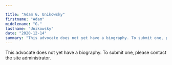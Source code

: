 ```yaml
---

title: "Adam G. Unikowsky"
firstname: "Adam"
middlename: "G."
lastname: "Unikowsky"
date: "2020-12-14"
summary: "This advocate does not yet have a biography. To submit one, please contact the site administrator."
---
```

This advocate does not yet have a biography. To submit one, please contact the site administrator.

